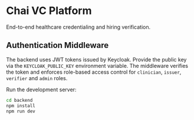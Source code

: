 # Chai VC Platform

End-to-end healthcare credentialing and hiring verification.

## Authentication Middleware

The backend uses JWT tokens issued by Keycloak. Provide the public key via the `KEYCLOAK_PUBLIC_KEY` environment variable. The middleware verifies the token and enforces role-based access control for `clinician`, `issuer`, `verifier` and `admin` roles.

Run the development server:

```bash
cd backend
npm install
npm run dev
```
